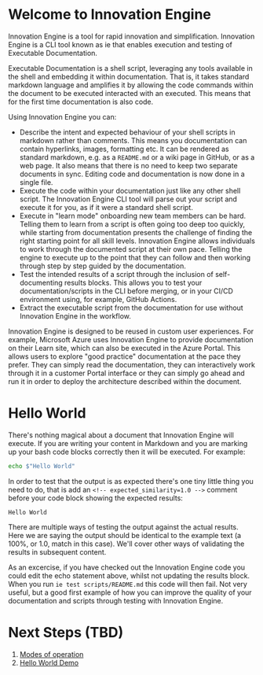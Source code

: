 # Welcome to Innovation Engine

Innovation Engine is a tool for rapid innovation and simplification. Innovation Engine is 
a CLI tool known as ie that enables execution and testing of Executable Documentation.

Executable Documentation is a shell script, leveraging any tools available in the shell and embedding it within documentation. That is, it takes standard markdown language and amplifies it by allowing the code commands within the document to be executed interacted with an executed.
This means that for the first time documentation is also code. 

Using Innovation Engine you can:

  * Describe the intent and expected behaviour of your shell scripts in markdown rather than comments. This means you documentation can contain hyperlinks, images, formatting etc. It can be rendered as standard markdown, e.g. as a `README.md` or a wiki page in GitHub, or as a web page. It also means that there is no need to keep two separate documents in sync. Editing code and documentation is now done in a single file.
  * Execute the code within your documentation just like any other shell script. The Innovation Engine CLI tool will parse out your script and execute it for you, as if it were a standard shell script.
  * Execute in "learn mode" onboarding new team members can be hard. Telling them to learn from a script is often going too deep too quickly, while starting from documentation presents the challenge of finding the right starting point for all skill levels. Innovation Engine allows individuals to work through the documented script at their own pace. Telling the engine to execute up to the point that they can follow and then working through step by step guided by the documentation.
  * Test the intended results of a script through the inclusion of self-documenting results blocks. This allows you to test your documentation/scripts in the CLI before merging, or in your CI/CD environment using, for example, GitHub Actions.
  * Extract the executable script from the documentation for use without Innovation Engine in the workflow.

Innovation Engine is designed to be reused in custom user experiences. For example, Microsoft Azure uses Innovation Engine to provide documentation on their Learn site, which can also be executed in the Azure Portal. This allows users to explore "good practice" documentation at the pace they prefer. They can simply read the documentation, they can interactively work through it in a customer Portal interface or they can simply go ahead and run it in order to deploy the architecture described within the document.
  
# Hello World

There's nothing magical about a document that Innovation Engine will execute. If you are writing your content in Markdown and you are marking up your bash code blocks correctly then it will be executed. For example:

```bash
echo $"Hello World"
```

In order to test that the output is as expected there's one tiny little thing you need to do, that is add an `<!-- expected_similarity=1.0 -->` comment before your code block showing the expected results:

<!-- expected_similarity=1.0 -->
```text
Hello World
```

There are multiple ways of testing the output against the actual results. Here we are saying the output should be identical to the example text (a 100%, or 1.0, match in this case). We'll cover other ways of validating the results in subsequent content.

As an excercise, if you have checked out the Innovation Engine code you could edit the echo statement above, whilst not updating the results block. When you run `ie test scripts/README.md` this code will then fail. Not very useful, but a good first example of how you can improve the quality of your documentation and scripts through testing with Innovation Engine.

# Next Steps (TBD)

1. [Modes of operation](modesOfOperation.md)
2. [Hello World Demo](helloWorldDemo.md)

<!--
TODO: port relevant content from SimDem to here and update to cover IE
  
  2. 
  3. [Build a Hello World script](tutorial/README.md)
  4. [Write SimDem documents](syntax/README.md)
  5. [Special Commands](special_commands/README.md)
  6. [Configure your scripts through variables](variables/README.md)
  7. [Write multi-part documents](multipart/README.md)
  8. [Use your documents as interactive tutorials or demos](running/README.md)
  9. [Use your documents as automated tests](test/README.md)
 10. [Build an SimDem container](building/README.md)
-->

  
